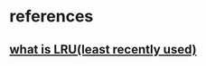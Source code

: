 # references
## [what is LRU(least recently used)](https://blog.csdn.net/wydyd110/article/details/84023688)
